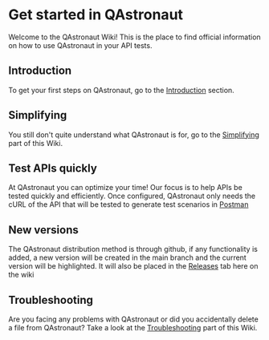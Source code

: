 # Get started in QAstronaut

Welcome to the QAstronaut Wiki! This is the place to find official information on how to use QAstronaut in your API tests.

## Introduction

To get your first steps on QAstronaut, go to the [Introduction](Introduction) section.

## Simplifying

You still don't quite understand what QAstronaut is for, go to the [Simplifying](Simplifying) part of this Wiki.

## Test APIs quickly

At QAstronaut you can optimize your time!
Our focus is to help APIs be tested quickly and efficiently. Once configured, QAstronaut only needs the cURL of the API that will be tested to generate test scenarios in [Postman](https://learning.postman.com/docs/introduction/overview/)

## New versions

The QAstronaut distribution method is through github, if any functionality is added, a new version will be created in the main branch and the current version will be highlighted.
It will also be placed in the [Releases](Releases) tab here on the wiki

## Troubleshooting

Are you facing any problems with QAstronaut or did you accidentally delete a file from QAstronaut?
Take a look at the [Troubleshooting](Troubleshooting) part of this Wiki.